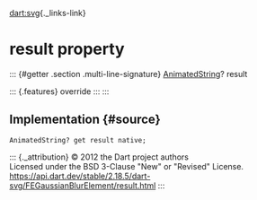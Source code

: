 [dart:svg](../../dart-svg/dart-svg-library){._links-link}

result property
===============

::: {#getter .section .multi-line-signature}
[AnimatedString](../animatedstring-class)? result

::: {.features}
override
:::
:::

Implementation {#source}
--------------

``` {.language-dart data-language="dart"}
AnimatedString? get result native;
```

::: {._attribution}
© 2012 the Dart project authors\
Licensed under the BSD 3-Clause \"New\" or \"Revised\" License.\
<https://api.dart.dev/stable/2.18.5/dart-svg/FEGaussianBlurElement/result.html>
:::
